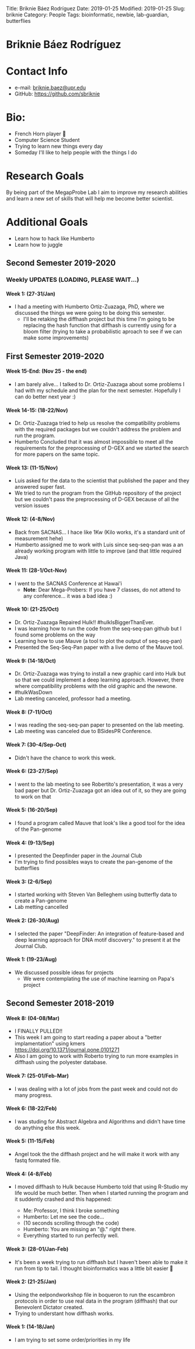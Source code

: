 Title: Briknie Báez Rodríguez
Date: 2019-01-25
Modified: 2019-01-25
Slug: briknie
Category: People
Tags: bioinformatic, newbie, lab-guardian, butterflies

# Briknie Báez Rodríguez
# Contact Info
- e-mail: briknie.baez@upr.edu
- GitHub: https://github.com/sbriknie

# Bio:
 - French Horn player 📯
 - Computer Science Student 
 - Trying to learn new things every day
 - Someday I'll like to help people with the things I do    

# Research Goals

By being part of the MegapProbe Lab I aim to improve my research abilities and learn a new set of skills that will help me become better scientist.

# Additional Goals
- Learn how to hack like Humberto
- Learn how to juggle

## Second Semester 2019-2020

### Weekly UPDATES (LOADING, PLEASE WAIT...)

#### Week 1: (27-31/Jan)
- I had a meeting with Humberto Ortiz-Zuazaga, PhD, where we discussed the things we were going to be doing this semester.
	- I'll be retaking the diffhash project but this time I'm going to be replacing the hash function that diffhash is currently using for a bloom filter (trying to take a probabilistic aproach to see if we can make some improvements)

## First Semester 2019-2020

#### Week 15-End: (Nov 25 - the end)
- I am barely alive... I talked to Dr. Ortiz-Zuazaga about some problems I had with my schedule and the plan for the next semester. Hopefully I can do better next year :)

#### Week 14-15: (18-22/Nov)
- Dr. Ortiz-Zuazaga tried to help us resolve the compatibility problems with the required packages but we couldn't address the problem and run the program. 
- Humberto Concluded that it was almost impossible to meet all the requirements for the preprocessing of D-GEX and we started the search for more papers on the same topic.  

#### Week 13: (11-15/Nov)
- Luis asked for the data to the scientist that published the paper and they answered super fast.
- We tried to run the program from the GitHub repository of the project but we couldn't pass the preprocessing of D-GEX because of all the version issues

#### Week 12: (4-8/Nov)
- Back from SACNAS... I hace like 1Kw (Kilo works, it's a standard unit of measurement hehe)
- Humberto assigned me to work with Luis since seq-seq-pan was a an already working program with little to improve (and that little required Java)

#### Week 11: (28-1/Oct-Nov)
- I went to the SACNAS Conference at Hawai'i
	- __Note__: Dear Mega-Probers: If you have 7 classes, do not attend to any conference... it was a bad idea :)

#### Week 10: (21-25/Oct)
- Dr. Ortiz-Zuazaga Repaired Hulk!! \#hulkIsBiggerThanEver.
- I was learning how to run the code from the seq-seq-pan github but I found some problems on the way
- Learning how to use Mauve (a tool to plot the output of seq-seq-pan)
- Presented the Seq-Seq-Pan paper with a live demo of the Mauve tool.

#### Week 9: (14-18/Oct)
- Dr. Ortiz-Zuazaga was trying to install a new graphic card into Hulk but so that we could implement a deep learning approach. However, there where compatibility problems with the old graphic and the newone.
- \#hulkWasDown
- Lab meeting canceled, professor had a meeting.

#### Week 8: (7-11/Oct)
- I was reading the seq-seq-pan paper to presented on the lab meeting.
- Lab meeting was canceled due to BSidesPR Conference.

#### Week 7: (30-4/Sep-Oct)
+ Didn't have the chance to work this week.

#### Week 6: (23-27/Sep)
- I went to the lab meeting to see Robertito's presentation, it was a very bad paper but Dr. Ortiz-Zuazaga got an idea out of it, so they are going to work on that

#### Week 5: (16-20/Sep)
- I found a program called Mauve that look's like a good tool for the idea of the Pan-genome

#### Week 4: (9-13/Sep)
- I presented the Deepfinder paper in the Journal Club
- I'm trying to find possibles ways to create the pan-genome of the butterflies

#### Week 3: (2-6/Sep)
- I started working with Steven Van Belleghem using butterfly data to create a Pan-genome
- Lab metting cancelled

#### Week 2: (26-30/Aug)
- I selected the paper "DeepFinder: An integration of feature-based and deep learning approach for DNA motif discovery." to present it at the Journal Club.

#### Week 1: (19-23/Aug)
- We discussed possible ideas for projects
	- We were contemplating the use of machine learning on Papa's project

## Second Semester 2018-2019

#### Week 8: (04-08/Mar)
- I FINALLY PULLED!!
- This week I am going to start reading a paper about a "better implamentation" using kmers https://doi.org/10.1371/journal.pone.0101271
- Also I am going to work with Roberto trying to run more examples in diffhash using the polyester database.

#### Week 7: (25-01/Feb-Mar)
- I was dealing with a lot of jobs from the past week and could not do many progress.

#### Week 6: (18-22/Feb)
- I was studing for Abstract Algebra and Algorithms and didn't have time do anything else this week.

#### Week 5: (11-15/Feb)
- Angel took the the diffhash project and he will make it work with any fastq formated file.

#### Week 4: (4-8/Feb)
- I moved diffhash to Hulk because Humberto told that using R-Studio my life would be much better. Then when I started running the program and it suddently crashed and this happened:

	- Me: Professor, I think I broke something
	- Humberto: Let me see the code...
	- (10 seconds scrolling through the code)
	- Humberto: You are missing an "@." right there.
	- Everything started to run perfectly well.

#### Week 3: (28-01/Jan-Feb)
- It's been a week trying to run diffhash but I haven't been able to make it run from tip to tail. I thought bioinformatics was a little bit easier 🤔

#### Week 2: (21-25/Jan)
- Using the eelpondworkshop file in boqueron to run the escambron protocols in order to use real data in the program (diffhash) that our Benevolent Dictator created.
- Trying to understant how diffhash works.

#### Week 1: (14-18/Jan)
- I am trying to set some order/priorities in my life
